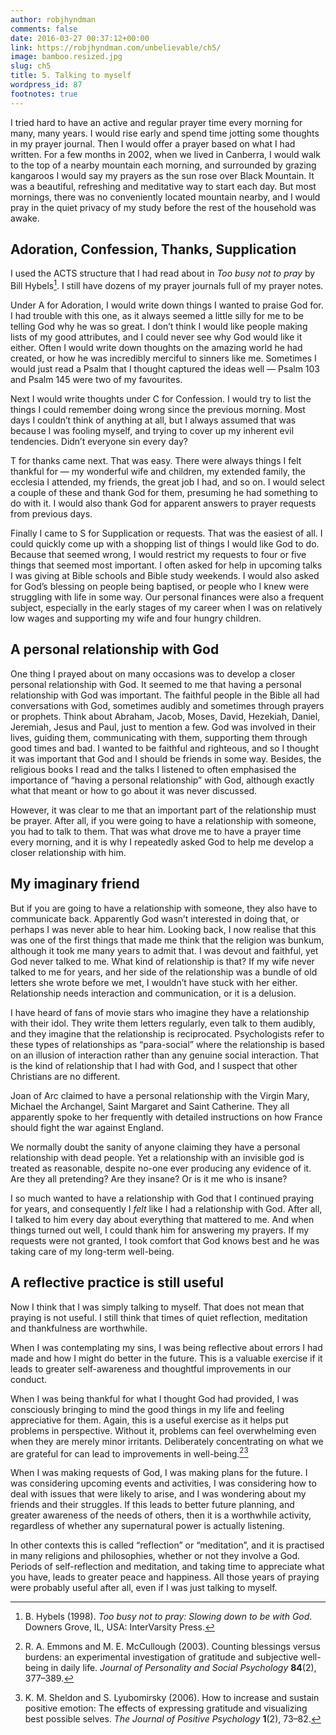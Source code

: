 ```yaml
---
author: robjhyndman
comments: false
date: 2016-03-27 00:37:12+00:00
link: https://robjhyndman.com/unbelievable/ch5/
image: bamboo.resized.jpg
slug: ch5
title: 5. Talking to myself
wordpress_id: 87
footnotes: true
---
```


I tried hard to have an active and regular prayer time every morning for many, many years. I would rise early and spend time jotting some thoughts in my prayer journal. Then I would offer a prayer based on what I had written. For a few months in 2002, when we lived in Canberra, I would walk to the top of a nearby mountain each morning, and surrounded by grazing kangaroos I would say my prayers as the sun rose over Black Mountain. It was a beautiful, refreshing and meditative way to start each day. But most mornings, there was no conveniently located mountain nearby, and I would pray in the quiet privacy of my study before the rest of the household was awake.


## Adoration, Confession, Thanks, Supplication


I used the ACTS structure that I had read about in _Too busy not to pray_ by Bill Hybels[^1]. I still have dozens of my prayer journals full of my prayer notes.

Under A for Adoration, I would write down things I wanted to praise God for. I had trouble with this one, as it always seemed a little silly for me to be telling God why he was so great. I don’t think I would like people making lists of my good attributes, and I could never see why God would like it either. Often I would write down thoughts on the amazing world he had created, or how he was incredibly merciful to sinners like me. Sometimes I would just read a Psalm that I thought captured the ideas well — Psalm 103 and Psalm 145 were two of my favourites.

Next I would write thoughts under C for Confession. I would try to list the things I could remember doing wrong since the previous morning. Most days I couldn’t think of anything at all, but I always assumed that was because I was fooling myself, and trying to cover up my inherent evil tendencies. Didn’t everyone sin every day?

T for thanks came next. That was easy. There were always things I felt thankful for — my wonderful wife and children, my extended family, the ecclesia I attended, my friends, the great job I had, and so on. I would select a couple of these and thank God for them, presuming he had something to do with it. I would also thank God for apparent answers to prayer requests from previous days.

Finally I came to S for Supplication or requests. That was the easiest of all. I could quickly come up with a shopping list of things I would like God to do. Because that seemed wrong, I would restrict my requests to four or five things that seemed most important. I often asked for help in upcoming talks I was giving at Bible schools and Bible study weekends. I would also asked for God’s blessing on people being baptised, or people who I knew were struggling with life in some way. Our personal finances were also a frequent subject, especially in the early stages of my career when I was on relatively low wages and supporting my wife and four hungry children.


## A personal relationship with God


One thing I prayed about on many occasions was to develop a closer personal relationship with God. It seemed to me that having a personal relationship with God was important. The faithful people in the Bible all had conversations with God, sometimes audibly and sometimes through prayers or prophets. Think about Abraham, Jacob, Moses, David, Hezekiah, Daniel, Jeremiah, Jesus and Paul, just to mention a few. God was involved in their lives, guiding them, communicating with them, supporting them through good times and bad. I wanted to be faithful and righteous, and so I thought it was important that God and I should be friends in some way. Besides, the religious books I read and the talks I listened to often emphasised the importance of “having a personal relationship” with God, although exactly what that meant or how to go about it was never discussed.

However, it was clear to me that an important part of the relationship must be prayer. After all, if you were going to have a relationship with someone, you had to talk to them. That was what drove me to have a prayer time every morning, and it is why I repeatedly asked God to help me develop a closer relationship with him.


## My imaginary friend


But if you are going to have a relationship with someone, they also have to communicate back. Apparently God wasn’t interested in doing that, or perhaps I was never able to hear him. Looking back, I now realise that this was one of the first things that made me think that the religion was bunkum, although it took me many years to admit that. I was devout and faithful, yet God never talked to me. What kind of relationship is that? If my wife never talked to me for years, and her side of the relationship was a bundle of old letters she wrote before we met, I wouldn’t have stuck with her either. Relationship needs interaction and communication, or it is a delusion.

I have heard of fans of movie stars who imagine they have a relationship with their idol. They write them letters regularly, even talk to them audibly, and they imagine that the relationship is reciprocated. Psychologists refer to these types of relationships as “para-social” where the relationship is based on an illusion of interaction rather than any genuine social interaction. That is the kind of relationship that I had with God, and I suspect that other Christians are no different.

Joan of Arc claimed to have a personal relationship with the Virgin Mary, Michael the Archangel, Saint Margaret and Saint Catherine. They all apparently spoke to her frequently with detailed instructions on how France should fight the war against England.

We normally doubt the sanity of anyone claiming they have a personal relationship with dead people. Yet a relationship with an invisible god is treated as reasonable, despite no-one ever producing any evidence of it. Are they all pretending? Are they insane? Or is it me who is insane?

I so much wanted to have a relationship with God that I continued praying for years, and consequently I _felt_ like I had a relationship with God. After all, I talked to him every day about everything that mattered to me. And when things turned out well, I could thank him for answering my prayers. If my requests were not granted, I took comfort that God knows best and he was taking care of my long-term well-being.


## A reflective practice is still useful


Now I think that I was simply talking to myself. That does not mean that praying is not useful. I still think that times of quiet reflection, meditation and thankfulness are worthwhile.

When I was contemplating my sins, I was being reflective about errors I had made and how I might do better in the future. This is a valuable exercise if it leads to greater self-awareness and thoughtful improvements in our conduct.

When I was being thankful for what I thought God had provided, I was consciously bringing to mind the good things in my life and feeling appreciative for them. Again, this is a useful exercise as it helps put problems in perspective. Without it, problems can feel overwhelming even when they are merely minor irritants. Deliberately concentrating on what we are grateful for can lead to improvements in well-being.[^2][^3]

When I was making requests of God, I was making plans for the future. I was considering upcoming events and activities, I was considering how to deal with issues that were likely to arise, and I was wondering about my friends and their struggles. If this leads to better future planning, and greater awareness of the needs of others, then it is a worthwhile activity, regardless of whether any supernatural power is actually listening.

In other contexts this is called “reflection” or “meditation”, and it is practised in many religions and philosophies, whether or not they involve a God. Periods of self-reflection and meditation, and taking time to appreciate what you have, leads to greater peace and happiness. All those years of praying were probably useful after all, even if I was just talking to myself.



[^1]: B. Hybels (1998). _Too busy not to pray: Slowing down to be with God_. Downers Grove, IL, USA: InterVarsity Press.

[^2]: R. A. Emmons and M. E. McCullough (2003). Counting blessings versus burdens: an experimental investigation of gratitude and subjective well-being in daily life. _Journal of Personality and Social Psychology_ **84**(2), 377–389.

[^3]: K. M. Sheldon and S. Lyubomirsky (2006). How to increase and sustain positive emotion: The effects of expressing gratitude and visualizing best possible selves. _The Journal of Positive Psychology_ **1**(2), 73–82.
